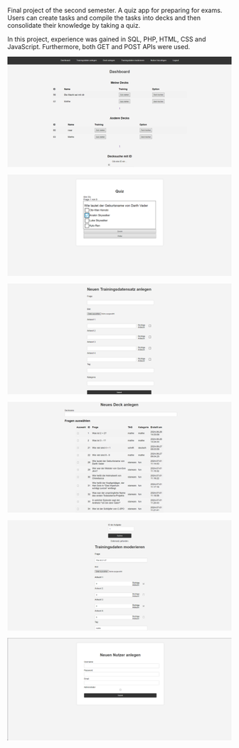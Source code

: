 Final project of the second semester. A quiz app for preparing for exams. Users can create tasks and compile the tasks into decks and then consolidate their knowledge by taking a quiz.

In this project, experience was gained in SQL, PHP, HTML, CSS and JavaScript. Furthermore, both GET and POST APIs were used.

![Dashboard](img/dashboard.png)

![Quiz](img/quiz.png)

![Datenanlegen](img/datenanlegen.png)

![Deckanlegen](img/deckanlegen.png)

![Moderation](img/datenmoderieren.png)

![Nutzeranlegen](img/nutzeranlegen.png)
